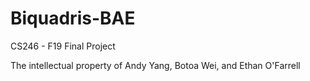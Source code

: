 # Biquadris-BAE
CS246 - F19 Final Project

The intellectual property of Andy Yang, Botoa Wei, and Ethan O'Farrell
